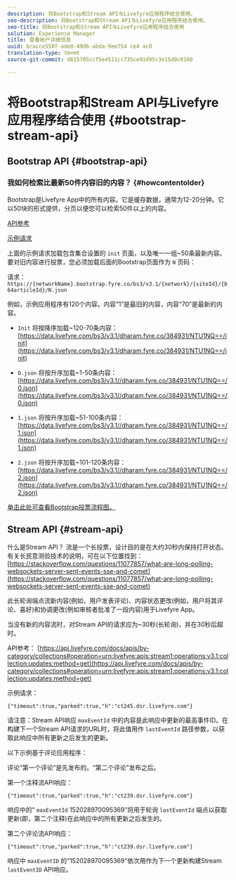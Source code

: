 ```yaml
---
description: 将Bootstrap和Stream API与Livefyre应用程序结合使用。
seo-description: 将Bootstrap和Stream API与Livefyre应用程序结合使用。
seo-title: 将Bootstrap和Stream API与Livefyre应用程序结合使用
solution: Experience Manager
title: 查看帐户详细信息
uuid: bracce558f-ade8-49d6-abda-9ee754 ce4 ac0
translation-type: tm+mt
source-git-commit: d615705ccf5e4511cc735ce91d95c3e15d0c0160

---
```



# 将Bootstrap和Stream API与Livefyre应用程序结合使用 {#bootstrap-stream-api}

## Bootstrap API {#bootstrap-api}

### 我如何检索比最新50件内容旧的内容？ {#howcontentolder}

Bootstrap是Livefyre App中的所有内容。它是缓存数据，通常为12-20分钟。它以50块的形式提供，分页以便您可以检索50件以上的内容。

[API参考](https://api.livefyre.com/docs/apis/by-category/collections#operation=urn:livefyre:apis:bootstrap:operations:bs3:v3.1:network:site:article:init:method=get)

[示例请求](https://data.livefyre.com/bs3/v3.1/dharam.fyre.co/384931/NTU1NQ==/init)

上面的示例请求加载包含集合设置的 `init` 页面，以及唯一一组~50条最新内容。要对旧内容进行投票，您必须加载后面的Bootstrap页面作为 `N` 页码：

请求： `https://{networkName}.bootstrap.fyre.co/bs3/v3.1/{network}/{siteId}/{b64articleId}/N.json`

例如，示例应用程序有120个内容。内容“1”是最旧的内容，内容“70”是最新的内容。

* `Init` 将按降序加载~120-70条内容： [https://data.livefyre.com/bs3/v3.1/dharam.fyre.co/384931/NTU1NQ==/init](https://data.livefyre.com/bs3/v3.1/dharam.fyre.co/384931/NTU1NQ==/init)

* `O.json` 将按升序加载~1-50条内容： [https://data.livefyre.com/bs3/v3.1//dharam.fyre.co/384931/NTU1NQ==/0.json](https://data.livefyre.com/bs3/v3.1//dharam.fyre.co/384931/NTU1NQ==/0.json)

* `1.json` 将按升序加载~51-100条内容： [https://data.livefyre.com/bs3/v3.1//dharam.fyre.co/384931/NTU1NQ==/1.json](https://data.livefyre.com/bs3/v3.1//dharam.fyre.co/384931/NTU1NQ==/1.json)

* `2.json` 将按升序加载~101-120条内容：[https://data.livefyre.com/bs3/v3.1//dharam.fyre.co/384931/NTU1NQ==/2.json](https://data.livefyre.com/bs3/v3.1//dharam.fyre.co/384931/NTU1NQ==/2.json)

[单击此处可查看Bootstrap投票流程图。](https://marketing-resource-help.s3.amazonaws.com/resources/help/en_US/livefyre/bootstrap-poll-flowchart.pdf)

## Stream API {#stream-api}

什么是Stream API？
流是一个长投票，设计目的是在大约30秒内保持打开状态。有关长民意测验技术的说明，可在以下位置找到： [https://stackoverflow.com/questions/11077857/what-are-long-polling-websockets-server-sent-events-sse-and-comet](https://stackoverflow.com/questions/11077857/what-are-long-polling-websockets-server-sent-events-sse-and-comet)

此长轮询端点流新内容(例如，用户发表评论)、内容状态更改(例如，用户将其评论、喜好)和协调更改(例如审核者批准了一段内容)用于Livefyre App。

当没有新的内容流时，对Stream API的请求应为~30秒(长轮询)，并在30秒后超时。

API参考： [https://api.livefyre.com/docs/apis/by-category/collections#operation=urn:livefyre:apis:stream1:operations:v3.1:collection:updates:method=get](https://api.livefyre.com/docs/apis/by-category/collections#operation=urn:livefyre:apis:stream1:operations:v3.1:collection:updates:method=get)

示例请求：

`{"timeout":true,"parked":true,"h":"ct245.dsr.livefyre.com"}`

请注意：Stream API响应 `maxEventId` 中的内容是此响应中更新的最高事件ID。在构建下一个Stream API请求的URL时，将此值用作 `lastEventId` 路径参数，以获取此响应中所有更新之后发生的更新。

以下示例基于评论应用程序：

评论“第一个评论”是先发布的。“第二个评论”发布之后。

第一个注释流API响应：

`{"timeout":true,"parked":true,"h":"ct239.dsr.livefyre.com"}`

响应中的“ `maxEventId` 152028970095369”将用于轮询 `lastEventId` 端点以获取更新(即，第二个注释)在此响应中的所有更新之后发生的。

第二个评论流API响应：

`{"timeout":true,"parked":true,"h":"ct239.dsr.livefyre.com"}`

响应中 `maxEventID` 的“152028970095369”依次用作为下一个更新构建Stream `lastEventID` API响应。
